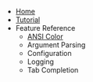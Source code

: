 * [Home](README.md)
* [Tutorial](tutorial.md)
* Feature Reference
    * [ANSI Color](ANSI.md)
    * Argument Parsing
    * Configuration
    * Logging
    * Tab Completion
